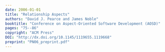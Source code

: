 ```yaml
---
date: 2006-01-01
title: "Relationship Aspects"
authors: "David J. Pearce and James Noble"
booktitle: "Conference on Aspect-Oriented Software Development (AOSD)"
pages: "75--86"
copyright: "ACM Press"
DOI: "http://dx.doi.org/10.1145/1119655.1119668"
preprint: "PN06_preprint.pdf"
---
```


